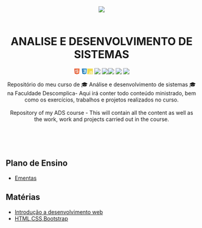 <div align="center">
  <img width="200px"  src="https://github.com/philippewanuty/Faculdade-ADS/blob/main/Mat%C3%A9rias/Html,%20CSS%20e%20Bootstrap/Aulas/images/Descomplica.png?raw=true"> <br><br>

  <h1>ANALISE E DESENVOLVIMENTO DE SISTEMAS</h1> 
    <img width="3%" src="https://raw.githubusercontent.com/devicons/devicon/master/icons/html5/html5-original.svg"> <img width="3%" src="https://raw.githubusercontent.com/devicons/devicon/master/icons/css3/css3-original.svg"><img width="3%" src="https://raw.githubusercontent.com/devicons/devicon/master/icons/javascript/javascript-plain.svg">  <img width="3%" src="https://cdn.jsdelivr.net/gh/devicons/devicon/icons/python/python-original.svg" /> <img width="3%" src="https://cdn.jsdelivr.net/gh/devicons/devicon/icons/git/git-original.svg" /><img width="3%" src="https://cdn.jsdelivr.net/gh/devicons/devicon/icons/bootstrap/bootstrap-original.svg" /> <img width="3%" src="https://cdn.jsdelivr.net/gh/devicons/devicon/icons/react/react-original.svg" />  <img width="3%" src="https://cdn.jsdelivr.net/gh/devicons/devicon/icons/nodejs/nodejs-original.svg" />
      
  <p>
    Repositório do meu curso de 🎓 Análise e desenvolvimento de sistemas 🎓 na Faculdade Descomplica- Aqui irá conter todo conteúdo ministrado, bem como os exercícios, trabalhos e projetos realizados no curso. <br><br>
    Repository of my ADS course - This will contain all the content as well as the work, work and projects carried out in the course.
  </p>

</div> <br><br><br>

<h2>Plano de Ensino</h2>

  <ul>
    <li> <a href="https://github.com/philippewanuty/Faculdade-ADS/blob/main/Mat%C3%A9rias/Ementas%20-%20An%C3%A1lise%20e%20Desenvolvimento%20de%20Sistemas.pdf">Ementas</a></li>
  </ul>

  
<h2>Matérias</h2>

  <ul>
    <li> <a href="https://github.com/philippewanuty/Faculdade-ADS/tree/main/Mat%C3%A9rias/Introdu%C3%A7%C3%A3o%20de%20desv.%20web">Introdução a desenvolvimento web </a></li>
    <li> <a href="https://github.com/philippewanuty/Faculdade-ADS/tree/main/Mat%C3%A9rias/Html%2C%20CSS%20e%20Bootstrap">HTML,CSS,Bootstrap</a></li>
  </ul>
